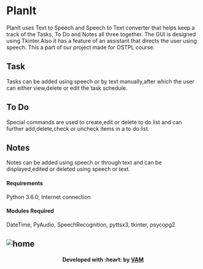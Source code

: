 # PlanIt 
PlanIt uses Text to Speech and Speech to Text converter that helps keep a track of the Tasks, To Do and Notes all three together. The GUI is designed using Tkinter.Also it has a feature of an assistant that directs the user using speech.
This a part of our project made for OSTPL course.
## Task
Tasks can be added using speech or by text manually,after which the user can either view,delete or edit the task schedule.
## To Do
Special commands are used to create,edit or delete to do list and can further add,delete,check or uncheck items in a to do list.
## Notes
Notes can be added using speech or through text and can be displayed,edited or deleted using speech or text.
#### Requirements
Python 3.6.0,
Internet connection
#### Modules Required
DateTime,
PyAudio,
SpeechRecognition,
pyttsx3,
tkinter,
psycopg2

![home](https://user-images.githubusercontent.com/50302756/82754221-2b712e80-9de9-11ea-8b62-bf9159950fe3.PNG)
------------------------------------------

<h4 align="center">Developed with :heart: by <a href="https://github.com/vms141100">V</a><a href="https://github.com/alfiza-shaikh">A</a><a href="https://github.com/maaheynoor">M</a></h4>
